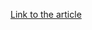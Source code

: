 [Link to the article](https://thehackernews.com/2024/10/thn-cybersecurity-recap-top-threats_21.html)
